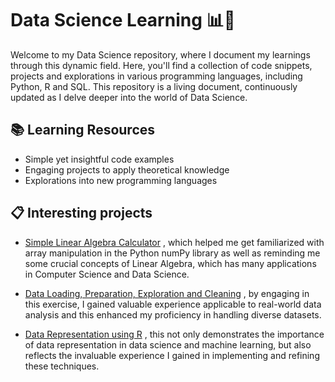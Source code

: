 # Data Science Learning 📊🚀
Welcome to my Data Science repository, where I document my learnings through this dynamic field. Here, you'll find a collection of code snippets, projects and explorations in various programming languages, including Python, R and SQL. This repository is a living document, continuously updated as I delve deeper into the world of Data Science.

## 📚 Learning Resources
- Simple yet insightful code examples
- Engaging projects to apply theoretical knowledge
- Explorations into new programming languages

## 📋 Interesting projects
- [Simple Linear Algebra Calculator](https://github.com/thomazcabral/Data_Science/blob/3837a7b27dec5c3478b171a9666989353ac752bb/Data%20Science%20with%20Python/C1%20(Introduction%20to%20Data%20Science%20in%20Python)/W1%20(Fundamentals%20of%20Data%20Manipulation%20in%20Python)/A1/linear_algebra_calc.py)
, which helped me get familiarized with array manipulation in the Python numPy library as well as reminding me some crucial concepts of Linear Algebra, which has many applications in Computer Science and Data Science.

- [Data Loading, Preparation, Exploration and Cleaning](https://github.com/thomazcabral/Data_Science/blob/90ed1bef23b9ab0dea902376c1cea9c3bb4a256e/Data%20Science%20with%20Python/C1%20(Introduction%20to%20Data%20Science%20in%20Python)/W2%20(Basic%20Data%20Processing%20with%20Pandas)/A2/data_manipulation.ipynb)
, by engaging in this exercise, I gained valuable experience applicable to real-world data analysis and this enhanced my proficiency in handling diverse datasets.

- [Data Representation using R](https://github.com/thomazcabral/Data_Science/tree/9faf3475a9276a4ed548aaa0e824cf9d16f558eb/R%3A%20Basics%20to%20projects/data_representation_project) , this not only demonstrates the importance of data representation in data science and machine learning, but also reflects the invaluable experience I gained in implementing and refining these techniques.
